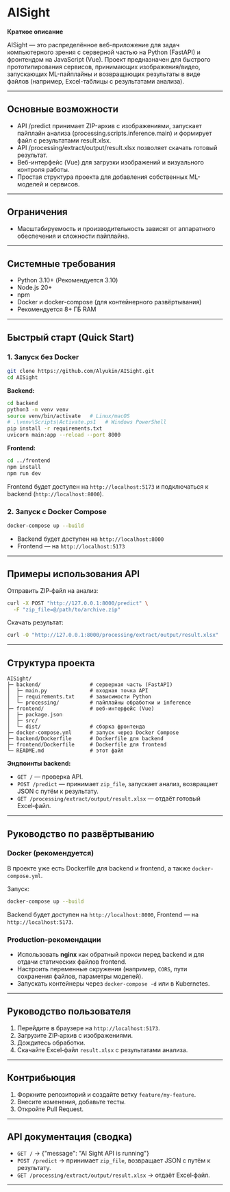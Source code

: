 # AISight

**Краткое описание**

AISight — это распределённое веб-приложение для задач компьютерного зрения с серверной частью на Python (FastAPI) и фронтендом на JavaScript (Vue). Проект предназначен для быстрого прототипирования сервисов, принимающих изображения/видео, запускающих ML-пайплайны и возвращающих результаты в виде файлов (например, Excel-таблицы с результатами анализа).

---

## Основные возможности


* API /predict принимает ZIP-архив с изображениями, запускает пайплайн анализа (processing.scripts.inference.main) и формирует файл с результатами result.xlsx.
* API /processing/extract/output/result.xlsx позволяет скачать готовый результат.
* Веб-интерфейс (Vue) для загрузки изображений и визуального контроля работы.
* Простая структура проекта для добавления собственных ML-моделей и сервисов.

---

## Ограничения

* Масштабируемость и производительность зависят от аппаратного обеспечения и сложности пайплайна.

---

## Системные требования

* Python 3.10+ (Рекомендуется 3.10)
* Node.js 20+
* npm
* Docker и docker-compose (для контейнерного развёртывания)
* Рекомендуется 8+ ГБ RAM

---

## Быстрый старт (Quick Start)

### 1. Запуск без Docker

```bash
git clone https://github.com/Alyukin/AISight.git
cd AISight
```

**Backend:**

```bash
cd backend
python3 -m venv venv
source venv/bin/activate   # Linux/macOS
# .\venv\Scripts\Activate.ps1   # Windows PowerShell
pip install -r requirements.txt
uvicorn main:app --reload --port 8000
```

**Frontend:**

```bash
cd ../frontend
npm install
npm run dev
```

Frontend будет доступен на `http://localhost:5173` и подключаться к backend (`http://localhost:8000`).

### 2. Запуск с Docker Compose

```bash
docker-compose up --build
```

* Backend будет доступен на `http://localhost:8000`
* Frontend — на `http://localhost:5173`

---

## Примеры использования API

Отправить ZIP‑файл на анализ:

```bash
curl -X POST "http://127.0.0.1:8000/predict" \
  -F "zip_file=@/path/to/archive.zip"
```

Скачать результат:

```bash
curl -O "http://127.0.0.1:8000/processing/extract/output/result.xlsx"
```

---

## Структура проекта

```
AISight/
├─ backend/                # серверная часть (FastAPI)
│  ├─ main.py              # входная точка API
│  ├─ requirements.txt     # зависимости Python
│  └─ processing/          # пайплайны обработки и inference
├─ frontend/               # веб-интерфейс (Vue)
│  ├─ package.json
│  ├─ src/
│  └─ dist/                # сборка фронтенда
├─ docker-compose.yml      # запуск через Docker Compose
├─ backend/Dockerfile      # Dockerfile для backend
├─ frontend/Dockerfile     # Dockerfile для frontend
└─ README.md               # этот файл
```

**Эндпоинты backend:**

* `GET /` — проверка API.
* `POST /predict` — принимает `zip_file`, запускает анализ, возвращает JSON с путём к результату.
* `GET /processing/extract/output/result.xlsx` — отдаёт готовый Excel‑файл.

---

## Руководство по развёртыванию

### Docker (рекомендуется)

В проекте уже есть Dockerfile для backend и frontend, а также `docker-compose.yml`.

Запуск:

```bash
docker-compose up --build
```

Backend будет доступен на `http://localhost:8000`, Frontend — на `http://localhost:5173`.

### Production-рекомендации

* Использовать **nginx** как обратный прокси перед backend и для отдачи статических файлов frontend.
* Настроить переменные окружения (например, `CORS`, пути сохранения файлов, параметры моделей).
* Запускать контейнеры через `docker-compose -d` или в Kubernetes.

---

## Руководство пользователя

1. Перейдите в браузере на `http://localhost:5173`.
2. Загрузите ZIP‑архив с изображениями.
3. Дождитесь обработки.
4. Скачайте Excel‑файл `result.xlsx` с результатами анализа.

---

## Контрибьюция

1. Форкните репозиторий и создайте ветку `feature/my-feature`.
2. Внесите изменения, добавьте тесты.
3. Откройте Pull Request.

---

## API документация (сводка)

* `GET /` → {"message": "AI Sight API is running"}
* `POST /predict` → принимает `zip_file`, возвращает JSON с путём к результату.
* `GET /processing/extract/output/result.xlsx` → отдаёт Excel‑файл.

---
